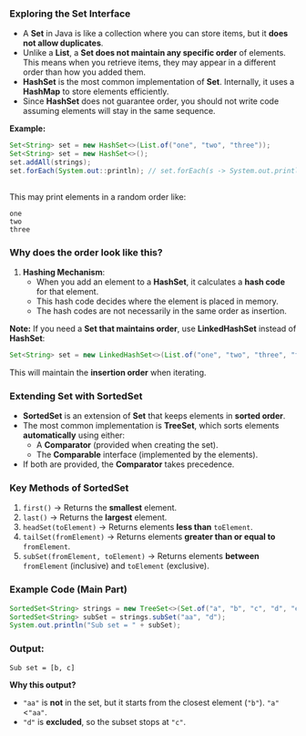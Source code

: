 ### **Exploring the Set Interface**  

- A **Set** in Java is like a collection where you can store items, but it **does not allow duplicates**.  
- Unlike a **List**, a **Set does not maintain any specific order** of elements. This means when you retrieve items, they may appear in a different order than how you added them.  
- **HashSet** is the most common implementation of **Set**. Internally, it uses a **HashMap** to store elements efficiently.  
- Since **HashSet** does not guarantee order, you should not write code assuming elements will stay in the same sequence.  

**Example:**  
```java
Set<String> set = new HashSet<>(List.of("one", "two", "three"));
Set<String> set = new HashSet<>();
set.addAll(strings);
set.forEach(System.out::println); // set.forEach(s -> System.out.println(s)); //System.out::println is a method reference to System.out.println(), meaning for each element in set, 
                                                                              //it will be passed as an argument to println().
```  
This may print elements in a random order like:  
``` 
one  
two  
three  
```
### **Why does the order look like this?**  
1. **Hashing Mechanism**:  
   - When you add an element to a **HashSet**, it calculates a **hash code** for that element.
   - This hash code decides where the element is placed in memory.
   - The hash codes are not necessarily in the same order as insertion.

**Note:** If you need a **Set that maintains order**, use **LinkedHashSet** instead of **HashSet**:  
```java
Set<String> set = new LinkedHashSet<>(List.of("one", "two", "three", "four", "five", "six"));
```  
This will maintain the **insertion order** when iterating.

### **Extending Set with SortedSet**  

- **SortedSet** is an extension of **Set** that keeps elements in **sorted order**.  
- The most common implementation is **TreeSet**, which sorts elements **automatically** using either:  
  - A **Comparator** (provided when creating the set).  
  - The **Comparable** interface (implemented by the elements).  
- If both are provided, the **Comparator** takes precedence.  

### **Key Methods of SortedSet**  
1. `first()` → Returns the **smallest** element.  
2. `last()` → Returns the **largest** element.  
3. `headSet(toElement)` → Returns elements **less than** `toElement`.  
4. `tailSet(fromElement)` → Returns elements **greater than or equal to** `fromElement`.  
5. `subSet(fromElement, toElement)` → Returns elements **between** `fromElement` (inclusive) and `toElement` (exclusive).  

### **Example Code (Main Part)**  
```java
SortedSet<String> strings = new TreeSet<>(Set.of("a", "b", "c", "d", "e", "f"));
SortedSet<String> subSet = strings.subSet("aa", "d"); 
System.out.println("Sub set = " + subSet);
```
### **Output:**  
```
Sub set = [b, c]
```
**Why this output?**  
- `"aa"` is **not** in the set, but it starts from the closest element (`"b"`). `"a"`<`"aa"`.  
- `"d"` is **excluded**, so the subset stops at `"c"`.  


